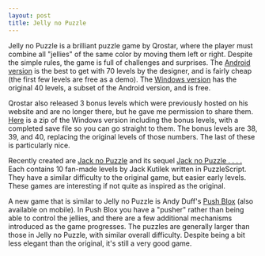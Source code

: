```yaml
---
layout: post
title: Jelly no Puzzle
---
```


Jelly no Puzzle is a brilliant puzzle game by Qrostar, where the player must combine all "jellies" of the same color by moving them left or right. Despite the simple rules, the game is full of challenges and surprises. The [Android version](https://play.google.com/store/apps/details?id=com.jellycrew.jellynopuzzle&hl=en) is the best to get with 70 levels by the designer, and is fairly cheap (the first few levels are free as a demo). The [Windows version](http://qrostar.skr.jp/en/jelly/) has the original 40 levels, a subset of the Android version, and is free. 

Qrostar also released 3 bonus levels which were previously hosted on his website and are no longer there, but he gave me permission to share them. [Here](https://github.com/JoeltheFox/joelthefox.github.io/blob/master/jelly1000.zip?raw=true) is a zip of the Windows version including the bonus levels, with a completed save file so you can go straight to them. The bonus levels are 38, 39, and 40, replacing the original levels of those numbers. The last of these is particularly nice.

Recently created are [Jack no Puzzle](https://jackkutilek.itch.io/jack-no-puzzle) and its sequel [Jack no Puzzle . . . .](https://jackkutilek.itch.io/jack-no-puzzle-dot-dot-dot-dot)  Each contains 10 fan-made levels by Jack Kutilek written in PuzzleScript. They have a similar difficulty to the original game, but easier early levels. These games are interesting if not quite as inspired as the original.

A new game that is similar to Jelly no Puzzle is Andy Duff's [Push Blox](https://lonelydeckchair.itch.io/push-blox) (also available on mobile). In Push Blox you have a "pusher" rather than being able to control the jellies, and there are a few additional mechanisms introduced as the game progresses. The puzzles are generally larger than those in Jelly no Puzzle, with similar overall difficulty. Despite being a bit less elegant than the original, it's still a very good game.
